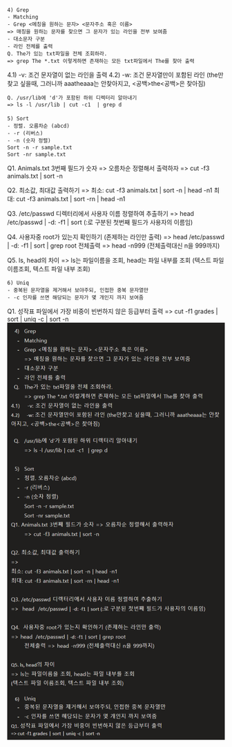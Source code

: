 	4) Grep
	- Matching
	- Grep <메칭을 원하는 문자> <문자주소 혹은 이름>
	=> 매칭을 원하는 문자를 찾으면 그 문자가 있는 라인을 전부 보여줌
	- 대소문자 구분
	- 라인 전체를 출력
	Q. The가 있는 txt파일을 전체 조회하라.
	=> grep The *.txt 이렇게하면 존재하는 모든 txt파일에서 The를 찾아 출력
4.1)    -v: 조건 문자열이 없는 라인을 출력
4.2)      -w: 조건 문자열만이 포함된 라인 (the만찾고 싶을때, 그러니까 aaatheaaa는 안찾아지고, <공백>the<공백>은 찾아짐)

	Q. /usr/lib에 'd'가 포함된 하위 디렉터리 알아내기
	=> ls -l /usr/lib | cut -c1  | grep d 

	5) Sort
	- 정렬. 오름차순 (abcd)
	- -r (리버스)
	- -n (숫자 정렬)
	Sort -n -r sample.txt
	Sort -nr sample.txt
Q1. Animals.txt 3번째 필드가 숫자 => 오름차순 정렬해서 출력하자
	=> cut -f3 animals.txt | sort -n

Q2. 최소값, 최대값 출력하기 
=>
최소: cut -f3 animals.txt | sort -n | head -n1 
최대: cut -f3 animals.txt | sort -rn | head -n1

Q3. /etc/passwd 디렉터리에서 사용자 이름 정렬하여 추출하기
=>  head  /etc/passwd | -d: -f1 | sort (:로 구분된 첫번째 필드가 사용자의 이름임)

Q4.  사용자중 root가 있는지 확인하기 (존제하는 라인만 출력)
=> head  /etc/passwd | -d: -f1 | sort | grep root 
	전체출력 => head -n999 (전체출력대신 n을 999까지)

Q5. ls, head의 차이 
=> ls는 파일이름을 조회, head는 파일 내부를 조회
(텍스트 파일 이름조회, 텍스트 파일 내부 조회)

	6) Uniq
	- 중복된 문자열을 제거해서 보야주되, 인접한 중복 문자열만
	- -c 인자를 쓰면 해당되는 문자가 몇 개인지 까지 보여줌
Q1. 성작표 파일에서 가장 비중이 빈번하지 않은 등급부터 출력
=> cut -f1 grades | sort | uniq -c | sort -n
![image](image_3.png)